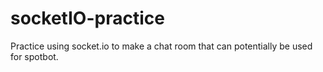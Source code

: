 # socketIO-practice
Practice using socket.io to make a chat room that can potentially be used for spotbot.
